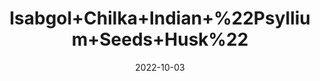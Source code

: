 ---
title: 'Isabgol+Chilka+Indian+%22Psyllium+Seeds+Husk%22'
date: '2022-10-03' 
metatag: '' 
inventory: '0' 
draft: false 
# meta description 
shortDescripton: 'Isabgol+is+good+for%ef%bf%bdweight+loss%ef%bf%bdas+it+gives+a+feeling+of+fullness+and+helps+prevent+overeating.+It+is+also+good+for+diabetic+patients+as+it+helps+to+manage+blood+glucose+levels.'
description: 'Food+Product'
longdescription: ''
featured: True
# product Price
price: '500.0'
# Product Short Description
shortDescription: 'Isabgol+is+good+for%ef%bf%bdweight+loss%ef%bf%bdas+it+gives+a+feeling+of+fullness+and+helps+prevent+overeating.+It+is+also+good+for+diabetic+patients+as+it+helps+to+manage+blood+glucose+levels.'
productID: 'E08104D9-A02A-ED11-9968-005056B3A416'
type: 'products'
category: 'Food+Product' 
thumnailproduct: 'https://eraconnect.blob.core.windows.net/product-images/aminsaddiquidawakhana/E08104D9-A02A-ED11-9968-005056B3A416.webp' 
images:
  - image: 'https://eraconnect.blob.core.windows.net/product-images/aminsaddiquidawakhana/E08104D9-A02A-ED11-9968-005056B3A416.webp'  
Variants:
---